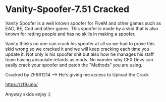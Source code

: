# Vanity-Spoofer-7.51 Cracked

Vanity Spoofer is a well known spoofer for FiveM and other games such as EAC, BE, Cod and other ganes. This spoofer is made by a skid that is also known for ratting people and has no skills in making a spoofer. 

Vanity thinks no one can crack his spoofer at all so we had to prove this skid wrong so we cracked it and we will keep cracking each time you update it. Not only is his spoofer shit but also how he manages his staff team having absoulate retards as mods. No wonder why CFX Devs can easily crack your spoofer and patch the "Methods" you are using. 

Cracked by ZF9#1214 --> He's giving me access to Upload the Crack

https://zf9.uno/

Anyway skids enjoy :)

